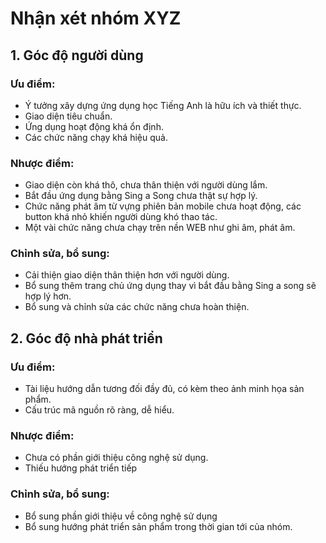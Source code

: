 # Nhận xét nhóm XYZ
## 1. Góc độ người dùng
### Ưu điểm:
- Ý tưởng xây dựng ứng dụng học Tiếng Anh là hữu ích và thiết thực.
- Giao diện tiêu chuẩn.
- Ứng dụng hoạt động khá ổn định.
- Các chức năng chạy khá hiệu quả.

### Nhược điểm:
- Giao diện còn khá thô, chưa thân thiện với người dùng lắm.
- Bắt đầu ứng dụng bằng Sing a Song chưa thật sự hợp lý.
- Chức năng phát âm từ vựng phiên bản mobile chưa hoạt động, các button khá nhỏ khiến người dùng khó thao tác.
- Một vài chức năng chưa chạy trên nền WEB như ghi âm, phát âm.

### Chỉnh sửa, bổ sung:
- Cải thiện giao diện thân thiện hơn với người dùng.
- Bổ sung thêm trang chủ ứng dụng thay vì bắt đầu bằng Sing a song sẽ hợp lý hơn.
- Bổ sung và chỉnh sửa các chức năng chưa hoàn thiện.

## 2. Góc độ nhà phát triển
### Ưu điểm:
- Tài liệu hướng dẫn tương đối đầy đủ, có kèm theo ảnh minh họa sản phẩm.
- Cấu trúc mã nguồn rõ ràng, dễ hiểu.

### Nhược điểm:
- Chưa có phần giới thiệu công nghệ sử dụng.
- Thiếu hướng phát triển tiếp

### Chỉnh sửa, bổ sung:
- Bổ sung phần giới thiệu về công nghệ sử dụng
- Bổ sung hướng phát triển sản phẩm trong thời gian tới của nhóm.
